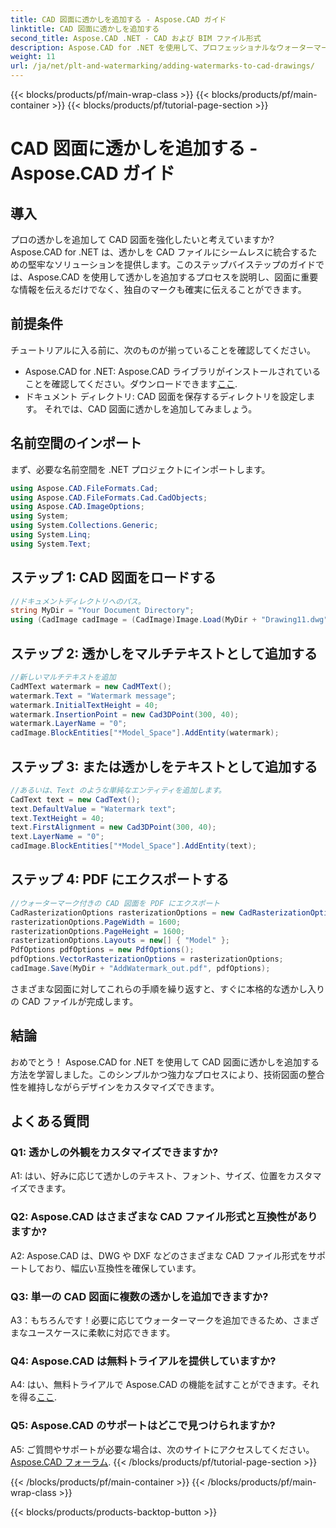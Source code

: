 ```yaml
---
title: CAD 図面に透かしを追加する - Aspose.CAD ガイド
linktitle: CAD 図面に透かしを追加する
second_title: Aspose.CAD .NET - CAD および BIM ファイル形式
description: Aspose.CAD for .NET を使用して、プロフェッショナルなウォーターマークで CAD 図面を強化します。パーソナライズされた魅力的なデザインについては、ステップバイステップのガイドに従ってください。
weight: 11
url: /ja/net/plt-and-watermarking/adding-watermarks-to-cad-drawings/
---
```


{{< blocks/products/pf/main-wrap-class >}}
{{< blocks/products/pf/main-container >}}
{{< blocks/products/pf/tutorial-page-section >}}

# CAD 図面に透かしを追加する - Aspose.CAD ガイド

## 導入

プロの透かしを追加して CAD 図面を強化したいと考えていますか? Aspose.CAD for .NET は、透かしを CAD ファイルにシームレスに統合するための堅牢なソリューションを提供します。このステップバイステップのガイドでは、Aspose.CAD を使用して透かしを追加するプロセスを説明し、図面に重要な情報を伝えるだけでなく、独自のマークも確実に伝えることができます。

## 前提条件

チュートリアルに入る前に、次のものが揃っていることを確認してください。
-  Aspose.CAD for .NET: Aspose.CAD ライブラリがインストールされていることを確認してください。ダウンロードできます[ここ](https://releases.aspose.com/cad/net/).
- ドキュメント ディレクトリ: CAD 図面を保存するディレクトリを設定します。
それでは、CAD 図面に透かしを追加してみましょう。

## 名前空間のインポート

まず、必要な名前空間を .NET プロジェクトにインポートします。

```csharp
using Aspose.CAD.FileFormats.Cad;
using Aspose.CAD.FileFormats.Cad.CadObjects;
using Aspose.CAD.ImageOptions;
using System;
using System.Collections.Generic;
using System.Linq;
using System.Text;
```

## ステップ 1: CAD 図面をロードする

```csharp
//ドキュメントディレクトリへのパス。
string MyDir = "Your Document Directory";
using (CadImage cadImage = (CadImage)Image.Load(MyDir + "Drawing11.dwg")) {
```

## ステップ 2: 透かしをマルチテキストとして追加する

```csharp
//新しいマルチテキストを追加
CadMText watermark = new CadMText();
watermark.Text = "Watermark message";
watermark.InitialTextHeight = 40;
watermark.InsertionPoint = new Cad3DPoint(300, 40);
watermark.LayerName = "0";
cadImage.BlockEntities["*Model_Space"].AddEntity(watermark);
```

## ステップ 3: または透かしをテキストとして追加する

```csharp
//あるいは、Text のような単純なエンティティを追加します。
CadText text = new CadText();
text.DefaultValue = "Watermark text";
text.TextHeight = 40;
text.FirstAlignment = new Cad3DPoint(300, 40);
text.LayerName = "0";
cadImage.BlockEntities["*Model_Space"].AddEntity(text);
```

## ステップ 4: PDF にエクスポートする

```csharp
//ウォーターマーク付きの CAD 図面を PDF にエクスポート
CadRasterizationOptions rasterizationOptions = new CadRasterizationOptions();
rasterizationOptions.PageWidth = 1600;
rasterizationOptions.PageHeight = 1600;
rasterizationOptions.Layouts = new[] { "Model" };
PdfOptions pdfOptions = new PdfOptions();
pdfOptions.VectorRasterizationOptions = rasterizationOptions;
cadImage.Save(MyDir + "AddWatermark_out.pdf", pdfOptions);
```

さまざまな図面に対してこれらの手順を繰り返すと、すぐに本格的な透かし入りの CAD ファイルが完成します。

## 結論

おめでとう！ Aspose.CAD for .NET を使用して CAD 図面に透かしを追加する方法を学習しました。このシンプルかつ強力なプロセスにより、技術図面の整合性を維持しながらデザインをカスタマイズできます。

## よくある質問

### Q1: 透かしの外観をカスタマイズできますか?

A1: はい、好みに応じて透かしのテキスト、フォント、サイズ、位置をカスタマイズできます。

### Q2: Aspose.CAD はさまざまな CAD ファイル形式と互換性がありますか?

A2: Aspose.CAD は、DWG や DXF などのさまざまな CAD ファイル形式をサポートしており、幅広い互換性を確保しています。

### Q3: 単一の CAD 図面に複数の透かしを追加できますか?

A3：もちろんです！必要に応じてウォーターマークを追加できるため、さまざまなユースケースに柔軟に対応できます。

### Q4: Aspose.CAD は無料トライアルを提供していますか?

A4: はい、無料トライアルで Aspose.CAD の機能を試すことができます。それを得る[ここ](https://releases.aspose.com/).

### Q5: Aspose.CAD のサポートはどこで見つけられますか?

 A5: ご質問やサポートが必要な場合は、次のサイトにアクセスしてください。[Aspose.CAD フォーラム](https://forum.aspose.com/c/cad/19).
{{< /blocks/products/pf/tutorial-page-section >}}

{{< /blocks/products/pf/main-container >}}
{{< /blocks/products/pf/main-wrap-class >}}

{{< blocks/products/products-backtop-button >}}

